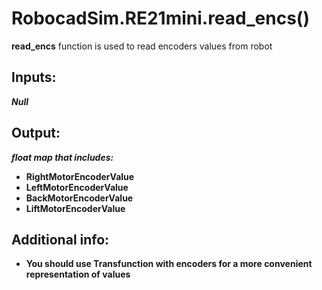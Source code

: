 <h1> RobocadSim.RE21mini.read_encs()  </h1>
  
<strong>read_encs</strong> function is used to read encoders values from robot  
  
<h2><strong> Inputs: </strong></h2>  
<strong><em>Null</em></strong>
  
<h2><strong> Output: </strong></h2>
<strong><em>float map that includes:</em></strong> 
<ul>
  <li><strong>RightMotorEncoderValue</strong></li> 
  <li><strong>LeftMotorEncoderValue</strong></li>
  <li><strong>BackMotorEncoderValue</strong></li>
  <li><strong>LiftMotorEncoderValue</strong></li>
</ul>

<h2><strong> Additional info: </strong></h2>
<ul>
<li><strong>You should use Transfunction with encoders for a more convenient representation of values</strong></li>
</ul>
